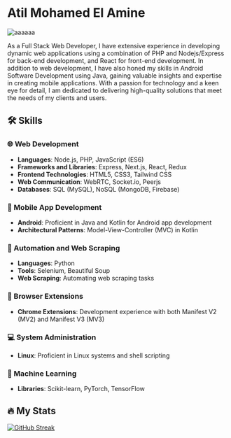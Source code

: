 # Atil Mohamed El Amine
![aaaaaa](https://user-images.githubusercontent.com/86023602/181375619-b9086e1e-46ed-44f1-b23b-b06a42f4a3e1.gif)

As a Full Stack Web Developer, I have extensive experience in developing dynamic web applications using a combination of PHP and Nodejs/Express for back-end development, and React for front-end development. In addition to web development, I have also honed my skills in Android Software Development using Java, gaining valuable insights and expertise in creating mobile applications. With a passion for technology and a keen eye for detail, I am dedicated to delivering high-quality solutions that meet the needs of my clients and users.

## 🛠️ Skills
### 🌐 Web Development
- **Languages**: Node.js, PHP, JavaScript (ES6)
- **Frameworks and Libraries**: Express, Next.js, React, Redux
- **Frontend Technologies**: HTML5, CSS3, Tailwind CSS
- **Web Communication**: WebRTC, Socket.io, Peerjs
- **Databases**: SQL (MySQL), NoSQL (MongoDB, Firebase)

### 📱 Mobile App Development
- **Android**: Proficient in Java and Kotlin for Android app development
- **Architectural Patterns**: Model-View-Controller (MVC) in Kotlin

### 🤖 Automation and Web Scraping
- **Languages**: Python
- **Tools**: Selenium, Beautiful Soup
- **Web Scraping**: Automating web scraping tasks

### 🚀 Browser Extensions
- **Chrome Extensions**: Development experience with both Manifest V2 (MV2) and Manifest V3 (MV3)

### 💻 System Administration
- **Linux**: Proficient in Linux systems and shell scripting

### 🧠 Machine Learning
- **Libraries**: Scikit-learn, PyTorch, TensorFlow

## 🔥 My Stats

[![GitHub Streak](http://github-readme-streak-stats.herokuapp.com?user=atilmohamine&theme=dark&background=000000)](https://git.io/streak-stats)
